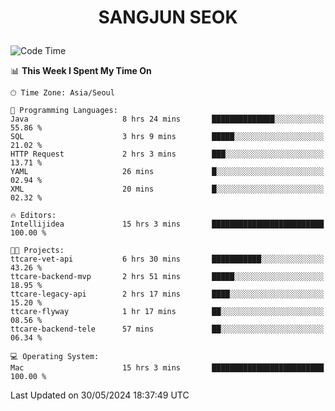 <h1>
 <p align="center">
   SANGJUN SEOK
 </p>
</h1>

<!--START_SECTION:waka-->
![Code Time](http://img.shields.io/badge/Code%20Time-3%2C572%20hrs%2045%20mins-blue)

📊 **This Week I Spent My Time On** 

```text
🕑︎ Time Zone: Asia/Seoul

💬 Programming Languages: 
Java                     8 hrs 24 mins       ██████████████░░░░░░░░░░░   55.86 % 
SQL                      3 hrs 9 mins        █████░░░░░░░░░░░░░░░░░░░░   21.02 % 
HTTP Request             2 hrs 3 mins        ███░░░░░░░░░░░░░░░░░░░░░░   13.71 % 
YAML                     26 mins             █░░░░░░░░░░░░░░░░░░░░░░░░   02.94 % 
XML                      20 mins             █░░░░░░░░░░░░░░░░░░░░░░░░   02.32 % 

🔥 Editors: 
Intellijidea             15 hrs 3 mins       █████████████████████████   100.00 % 

🐱‍💻 Projects: 
ttcare-vet-api           6 hrs 30 mins       ███████████░░░░░░░░░░░░░░   43.26 % 
ttcare-backend-mvp       2 hrs 51 mins       █████░░░░░░░░░░░░░░░░░░░░   18.95 % 
ttcare-legacy-api        2 hrs 17 mins       ████░░░░░░░░░░░░░░░░░░░░░   15.20 % 
ttcare-flyway            1 hr 17 mins        ██░░░░░░░░░░░░░░░░░░░░░░░   08.56 % 
ttcare-backend-tele      57 mins             ██░░░░░░░░░░░░░░░░░░░░░░░   06.34 % 

💻 Operating System: 
Mac                      15 hrs 3 mins       █████████████████████████   100.00 % 
```


 Last Updated on 30/05/2024 18:37:49 UTC
<!--END_SECTION:waka-->
